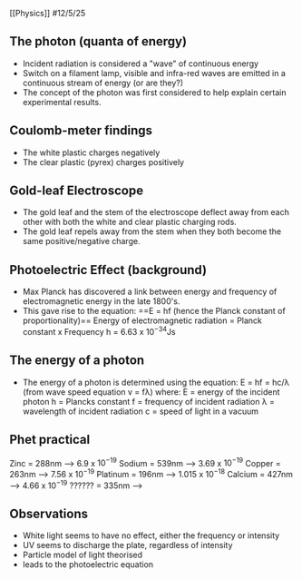 [[Physics]]
#12/5/25 
## The photon (quanta of energy)
- Incident radiation is considered a "wave" of continuous energy
- Switch on a filament lamp, visible and infra-red waves are emitted in a continuous stream of energy (or are they?)
- The concept of the photon was first considered to help explain certain experimental results.
## Coulomb-meter findings
- The white plastic charges negatively
- The clear plastic (pyrex) charges positively
## Gold-leaf Electroscope
- The gold leaf and the stem of the electroscope deflect away from each other with both the white and clear plastic charging rods.
- The gold leaf repels away from the stem when they both become the same positive/negative charge.
## Photoelectric Effect (background)
- Max Planck has discovered a link between energy and frequency of electromagnetic energy in the late 1800's.
- This gave rise to the equation:
	==E = hf (hence the Planck constant of proportionality)==
	Energy of electromagnetic radiation = Planck constant x Frequency
	h = $6.63$ x $10^{-34}$Js
## The energy of a photon
- The energy of a photon is determined using the equation:
	E = hf = hc/λ (from wave speed equation v = fλ)
	where:
		E = energy of the incident photon
		h = Plancks constant
		f = frequency of incident radiation
		λ = wavelength of incident radiation
		c = speed of light in a vacuum
## Phet practical
Zinc = 288nm        --> 6.9 x $10^{-19}$
Sodium = 539nm   --> 3.69 x $10^{-19}$
Copper = 263nm   --> 7.56 x $10^{-19}$
Platinum = 196nm --> 1.015 x $10^{-18}$
Calcium = 427nm  --> 4.66 x $10^{-19}$
?????? = 335nm     -->
## Observations
- White light seems to have no effect, either the frequency or intensity
- UV seems to discharge the plate, regardless of intensity
- Particle model of light theorised
- leads to the photoelectric equation